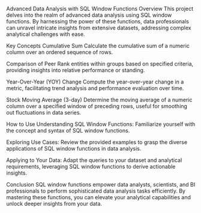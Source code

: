 Advanced Data Analysis with SQL Window Functions
Overview
This project delves into the realm of advanced data analysis using SQL window functions. By harnessing the power of these functions, data professionals can unravel intricate insights from extensive datasets, addressing complex analytical challenges with ease.

Key Concepts
Cumulative Sum
Calculate the cumulative sum of a numeric column over an ordered sequence of rows.

Comparison of Peer
Rank entities within groups based on specified criteria, providing insights into relative performance or standing.

Year-Over-Year (YOY) Change
Compute the year-over-year change in a metric, facilitating trend analysis and performance evaluation over time.

Stock Moving Average (3-day)
Determine the moving average of a numeric column over a specified window of preceding rows, useful for smoothing out fluctuations in data series.

How to Use
Understanding SQL Window Functions: Familiarize yourself with the concept and syntax of SQL window functions.

Exploring Use Cases: Review the provided examples to grasp the diverse applications of SQL window functions in data analysis.

Applying to Your Data: Adapt the queries to your dataset and analytical requirements, leveraging SQL window functions to derive actionable insights.

Conclusion
SQL window functions empower data analysts, scientists, and BI professionals to perform sophisticated data analysis tasks efficiently. By mastering these functions, you can elevate your analytical capabilities and unlock deeper insights from your data.
